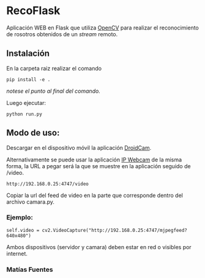 # RecoFlask
Aplicación WEB en Flask que utiliza [OpenCV](https://opencv.org/opencv-2-4-8/) para realizar el reconocimiento de rosotros obtenidos de un *stream* remoto.
 

## Instalación
En la carpeta raiz realizar el comando

```
pip install -e . 
```
*notese el punto al final del comando.*

Luego ejecutar:
```
python run.py 
```
## Modo de uso:
Descargar en el dispositivo móvil la aplicación [DroidCam](https://play.google.com/store/apps/details?id=com.dev47apps.droidcam&hl=en).

Alternativamente se puede usar la aplicación [IP Webcam](https://play.google.com/store/apps/details?id=com.pas.webcam&hl=en_US) de la misma forma, la URL a pegar será la que se muestre en la aplicación seguido de /video. 

```
http://192.168.0.25:4747/video
```

Copiar la url del feed de video en la parte que corresponde dentro del archivo camara.py.
### Ejemplo:

```
self.video = cv2.VideoCapture("http://192.168.0.25:4747/mjpegfeed?640x480")
```
Ambos dispositivos (servidor y camara) deben estar en red o visibles por internet.

### Matías Fuentes
